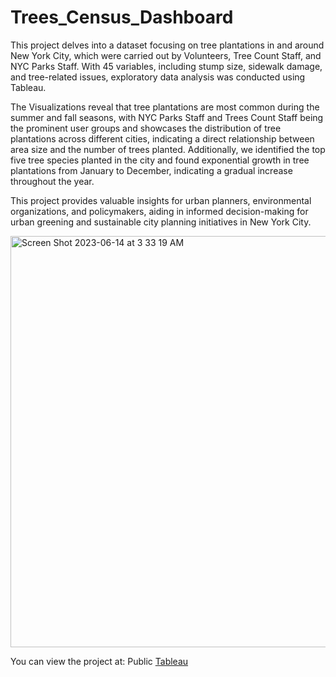 # Trees_Census_Dashboard

This project delves into a dataset focusing on tree plantations in and around New York City, which were carried out by Volunteers, Tree Count Staff, and NYC Parks Staff. With 45 variables, including stump size, sidewalk damage, and tree-related issues, exploratory data analysis was conducted using Tableau.

The Visualizations reveal that tree plantations are most common during the summer and fall seasons, with NYC Parks Staff and Trees Count Staff being the prominent user groups and showcases the distribution of tree plantations across different cities, indicating a direct relationship between area size and the number of trees planted. Additionally, we identified the top five tree species planted in the city and found exponential growth in tree plantations from January to December, indicating a gradual increase throughout the year. 

This project provides valuable insights for urban planners, environmental organizations, and policymakers, aiding in informed decision-making for urban greening and sustainable city planning initiatives in New York City.

<img width="658" alt="Screen Shot 2023-06-14 at 3 33 19 AM" src="https://github.com/Trishul07/Trees_Census_Dashboard/assets/136287793/7f0e2a1f-a23d-4131-9191-a226326e0c61">

You can view the project at:
Public [Tableau](https://public.tableau.com/app/profile/trishul.sangu/viz/Tree_Census_Dashboard/Dashboard1)
